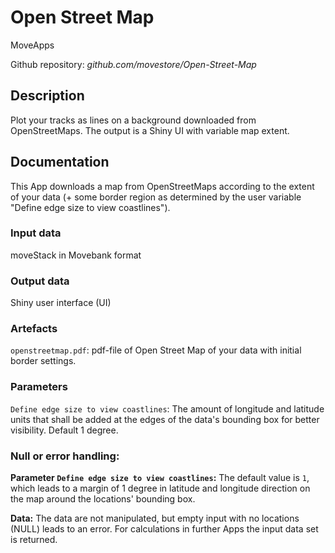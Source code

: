 # Open Street Map

MoveApps

Github repository: *github.com/movestore/Open-Street-Map*

## Description
Plot your tracks as lines on a background downloaded from OpenStreetMaps. The output is a Shiny UI with variable map extent.

## Documentation
This App downloads a map from OpenStreetMaps according to the extent of your data (+ some border region as determined by the user variable "Define edge size to view coastlines").

### Input data
moveStack in Movebank format

### Output data
Shiny user interface (UI)

### Artefacts
`openstreetmap.pdf`: pdf-file of Open Street Map of your data with initial border settings.

### Parameters 
`Define edge size to view coastlines`: The amount of longitude and latitude units that shall be added at the edges of the data's bounding box for better visibility. Default 1 degree.

### Null or error handling:

**Parameter `Define edge size to view coastlines`:** The default value is `1`, which leads to a margin of 1 degree in latitude and longitude direction on the map around the locations' bounding box.

**Data:** The data are not manipulated, but empty input with no locations (NULL) leads to an error. For calculations in further Apps the input data set is returned.

